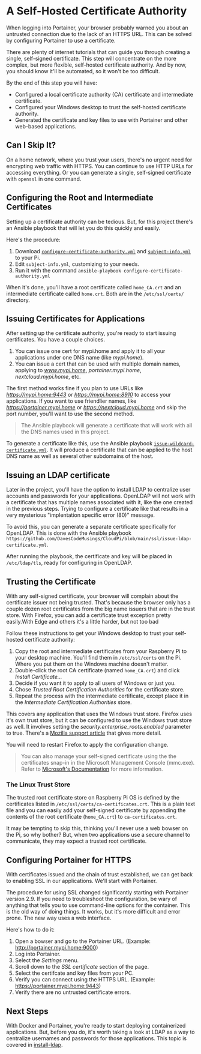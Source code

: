 # A Self-Hosted Certificate Authority
When logging into Portainer, your browser probably warned you about an untrusted connection due to the lack of an HTTPS URL. This can be solved by configuring Portainer to use a certificate.

There are plenty of internet tutorials that can guide you through creating a single, self-signed certificate. This step will concentrate on the more complex, but more flexible, self-hosted certificate authority. And by now, you should know it'll be automated, so it won't be too difficult.

By the end of this step you will have:
* Configured a local certificate authority (CA) certificate and intermediate certificate.
* Configured your Windows desktop to trust the self-hosted certificate authority.
* Generated the certificate and key files to use with Portainer and other web-based applications.

## Can I Skip It?
On a home network, where you trust your users, there's no urgent need for encrypting web traffic with HTTPS. You can continue to use HTTP URLs for accessing everything. Or you can generate a single, self-signed certificate with `openssl` in one command.

## Configuring the Root and Intermediate Certificates
Setting up a certificate authority can be tedious. But, for this project there's an Ansible playbook that will let you do this quickly and easily.

Here's the procedure:
1. Download [`configure-certificate-authority.yml`](https://github.com/DavesCodeMusings/CloudPi/blob/main/ssl/configure-certificate-authority.yml) and [`subject-info.yml`](https://github.com/DavesCodeMusings/CloudPi/blob/main/ssl/subject-info.yml) to your Pi.
2. Edit `subject-info.yml`, customizing to your needs.
3. Run it with the command `ansible-playbook configure-certificate-authority.yml`

When it's done, you'll have a root certificate called `home_CA.crt` and an intermediate certificate called `home.crt`. Both are in the `/etc/ssl/certs/` directory.

## Issuing Certificates for Applications
After setting up the certificate authority, you're ready to start issuing certificates. You have a couple choices.

1. You can issue one cert for mypi.home and apply it to all your applications under one DNS name (like _mypi.home_).
2. You can issue a cert that can be used with multiple domain names, applying to _www.mypi.home_, _portainer.mypi.home_, _nextcloud.mypi.home_, etc.

The first method works fine if you plan to use URLs like _https://mypi.home:9443_ or _https://mypi.home:8910_ to access your applications. If you want to use friendlier names, like _https://portainer.mypi.home_ or _https://nextcloud.mypi.home_ and skip the port number, you'll want to use the second method. 

>The Ansible playbook will generate a certificate that will work with all the DNS names used in this project.

To generate a certificate like this, use the Ansible playbook [`issue-wildcard-certificate.yml`](https://github.com/DavesCodeMusings/CloudPi/blob/main/ssl/issue-wildcard-certificate.yml). It will produce a certificate that can be applied to the host DNS name as well as several other subdomains of the host.

## Issuing an LDAP certificate
Later in the project, you'll have the option to install LDAP to centralize user accounts and passwords for your applications. OpenLDAP will not work with a certificate that has multiple names associated with it, like the one created in the previous steps. Trying to configure a certificate like that results in a very mysterious "implentation specific error (80)" message.

To avoid this, you can generate a separate certificate specifically for OpenLDAP. This is done with the Ansible playbook `https://github.com/DavesCodeMusings/CloudPi/blob/main/ssl/issue-ldap-certificate.yml`.

After running the playbook, the certificate and key will be placed in `/etc/ldap/tls`, ready for configuring in OpenLDAP.

## Trusting the Certificate
With any self-signed certificate, your browser will complain about the certificate issuer not being trusted. That's because the browser only has a couple dozen root certificates from the big name issuers that are in the trust store. With Firefox, you can add a certificate trust exception pretty easily.With Edge and others it's a little harder, but not too bad

Follow these instructions to get your Windows desktop to trust your self-hosted certificate authority:
1. Copy the root and intermediate certificates from your Raspberry Pi to your desktop machine. You'll find them in `/etc/ssl/certs` on the Pi. Where you put them on the Windows machine doesn't matter.
2. Double-click the root CA certificate (named `home_CA.crt`) and click _Install Certificate..._
3. Decide if you want it to apply to all users of Windows or just you.
4. Chose _Trusted Root Certification Authorities_ for the certificate store.
5. Repeat the process with the intermediate certificate, except place it in the _Intermediate Certification Authorities_ store.

This covers any application that uses the Windows trust store. Firefox uses it's own trust store, but it can be configured to use the Windows trust store as well. It involves setting the _security.enterprise_roots.enabled_ parameter to true. There's a [Mozilla support article](https://support.mozilla.org/en-US/kb/setting-certificate-authorities-firefox) that gives more detail.

You will need to restart Firefox to apply the configuration change.

>You can also manage your self-signed certificate using the the certificates snap-in in the Microsoft Management Console (mmc.exe). Refer to [Microsoft's Documentation](https://docs.microsoft.com/en-us/dotnet/framework/wcf/feature-details/how-to-view-certificates-with-the-mmc-snap-in) for more information.

### The Linux Trust Store
The trusted root certificate store on Raspberry Pi OS is defined by the certificates listed in `/etc/ssl/certs/ca-certificates.crt`. This is a plain text file and you can easily add your self-signed certificate by appending the contents of the root certificate (`home_CA.crt`) to `ca-certificates.crt`.

It may be tempting to skip this, thinking you'll never use a web bowser on the Pi, so why bother? But, when two applications use a secure channel to communicate, they may expect a trusted root certificate.

## Configuring Portainer for HTTPS
With certificates issued and the chain of trust established, we can get back to enabling SSL in our applications. We'll start with Portainer.

The procedure for using SSL changed significantly starting with Portainer version 2.9. If you need to troubleshoot the configuration, be wary of anything that tells you to use command-line options for the container. This is the old way of doing things. It works, but it's more difficult and error prone. The new way uses a web interface.

Here's how to do it:
1. Open a bowser and go to the Portainer URL. (Example: http://portainer.mypi.home:9000)
2. Log into Portainer.
3. Select the _Settings_ menu.
4. Scroll down to the _SSL certificate_ section of the page.
5. Select the certifcate and key files from your PC.
6. Verify you can connect using the HTTPS URL. (Example: https://portainer.mypi.home:9443)
7. Verify there are no untrusted certificate errors.

## Next Steps
With Docker and Portainer, you're ready to start deploying containerized applications. But, before you do, it's worth taking a look at LDAP as a way to centralize usernames and passwords for those applications. This topic is covered in [install-ldap](install-ldap.md).
